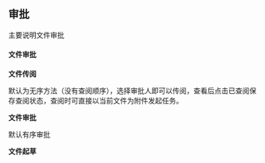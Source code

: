 ## 审批

主要说明文件审批

#### 文件审批
**文件传阅**

默认为无序方法（没有查阅顺序），选择审批人即可以传阅，查看后点击已查阅保存查阅状态，查阅时可直接以当前文件为附件发起任务。

**文件审批**

默认有序审批

**文件起草**
